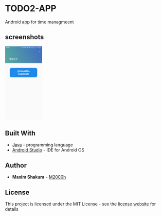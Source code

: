 # TODO2-APP

Android app for time managmeent

## screenshots
<img src="/screenshots/photo_2019-06-03_22-30-54.jpg" width="24%" />	

## Built With

* [Java](https://www.java.com/) - programming language
* [Android Studio](https://developer.android.com/studio) - IDE for Android OS

## Author

* **Maxim Shakura** - [M2000h](https://github.com/M2000h)

## License

This project is licensed under the MIT License - see the [license website](https://opensource.org/licenses/MIT) for details
